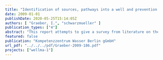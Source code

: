 ```yaml
---
title: "Identification of sources, pathways into a well and prevention from the risk of having pathogens entering abstraction wells"
date: 2009-01-01
publishDate: 2020-05-25T15:14:05Z
authors: [ "Graeber, I.", "schwarzmueller" ]
publication_types: ["4"]
abstract: "This report attempts to give a survey from literature on the microorganisms involved, on the factors and mechanisms potentially relevant for the susceptibility of drinking water wells to health related microbial contamination. The habitat groundwater accommodates a rich diversity of microorganisms, which has only begun to be identified since the development of molecular detection methods in addition to the conservative cultivation techniques. Characteristics of the subsurface are darkness, low spaces, low nutrient and low oxygen content. Indigenous microorganisms have adapted to these oligotrophic conditions and are able to proliferate in this environment permanently. Other incoming microorganisms generally cannot reproduce under these conditions, but have developed strategies to survive. They can grow only, when the parameters turn favourable. Pathogenic microorganisms comprise bacteria, viruses, and protozoa, which can also survive a certain time in groundwater. Most microorganisms in the subsurface are attached to surfaces and survive best within biofilm populations. Pathogenic microorganisms originate from human or animal faeces. These organisms are not easily detected. The methods are very time and labour consuming. Therefore, other microorganisms regularly present in the faeces are used for detection. Their presence indicates the possibility of a contamination with pathogens. As indicator microorganisms mostly coliform bacteria, E. coli, enterococci and clostridia are used. Contamination with pathogens is reported to derive essentially from communal sources: defects in wastewater treatment plants, sewage tanks, pipes, and waste deposits; from agricultural sources: animal wastes, liquid manure, and grazing; and from point sources like faeces from animals, birds, and humans. Entrance into the subsurface occurs via rainwater and surface waters, as well as by direct contamination of wells. The transport of the microorganisms into the subsurface is influenced by the geologic conditions of a specific site: soil and rock type, presence of fissures, heterogeneity. In sand, microbial movement is less far than e.g. in Karst regions, thus the susceptibility to contamination of groundwater and wells is lower. Pore sizes are crucial for sedimentation and filter efficiency of the soil. Also important is the extent of the unsaturated zone, the flow velocity of the groundwater, the geochemistry and mineralogy of the site. Wells receive their water from the groundwater reservoir of the surrounding soil. The quality of the well water is therefore essentially dependent on the properties of the groundwater and all the factors influencing the groundwater may also be relevant for the well water. The wells represent, in addition, a separate complex system with specific conditions and influencing parameters. This specific habitat involves additional variable adsorption surfaces, more space, higher flow velocity of the water, a mixing of waters from different groundwater layers and thus a different chemical composition. Contamination may also arise from microbial introduction at the open wellhead. Two main processes have been identified which are essentially responsible for the elimination of pathogens during their pathway from top of the soil to the extraction well: inactivation of the microorganisms and their adsorption to the soil particles in the subsurface. Both processes are influenced by a variety of factors and conditions present at a given site. To mention are here properties of (i) The soil: consistence and texture of surfaces, electric charge, hydrophobicity, degree of moisture, coating with organic material. (ii) The groundwater: temperature, pH, presence of cations and ionic strength, presence of organic substances, dissolved oxygen content, activity of indigenous microorganisms. (iii) The microorganisms: forming of flagella, fimbria, hydrophobicity of the cell surface, forming of extracellular polymeric substances, forming of cysts and spores as survival strategies. In addition to the description of the microbial diversity in the subsurface, the sources of pollution and the factors controlling the microbial pathways into groundwater and wells, main methods for the detection of a variety of contaminating microorganisms are given at the end of the report."
featured: false
publication: "Kompetenzzentrum Wasser Berlin gGmbH"
url_pdf: "../../../pdf/Graeber-2009-186.pdf"
projects: ["wellma-1"]
---
```


